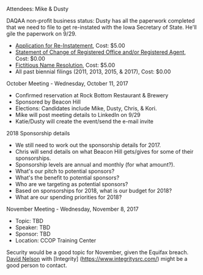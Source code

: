Attendees: Mike & Dusty

DAQAA non-profit business status: 
  Dusty has all the paperwork completed that we need to file to get re-instated with the Iowa Secretary of State. He'll gile the paperwork on 9/29.
  - [Application for Re-Instatement](https://sos.iowa.gov/business/pdf/635_2001.pdf), Cost: $5.00
  - [Statement of Change of Registered Office and/or Registered Agent](https://sos.iowa.gov/business/pdf/635_0119.pdf), Cost: $0.00
  - [Fictitious Name Resolution](https://sos.iowa.gov/business/pdf/635_9999.pdf), Cost: $5.00
  - All past biennial filings (2011, 2013, 2015, & 2017), Cost: $0.00

  October Meeting - Wednesday, October 11, 2017
  - Confirmed reservation at Rock Bottom Restaurant & Brewery
  - Sponsored by Beacon Hill
  - Elections: Candidates include Mike, Dusty, Chris, & Kori.
  - Mike will post meeting details to LinkedIn on 9/29
  - Katie/Dusty will create the event/send the e-mail invite

  2018 Sponsorship details
  - We still need to work out the sponsorship details for 2017.
  - Chris will send details on what Beacon Hill gets/gives for some of their sponsorships.
  - Sponsorship levels are annual and monthly (for what amount?).
  - What's our pitch to potential sponsors?
  - What's the benefit to potential sponsors?
  - Who are we targeting as potential sponsors?
  - Based on sponsorships for 2018, what is our budget for 2018?
  - What are our spending priorities for 2018?

  November Meeting - Wednesday, November 8, 2017
  - Topic: TBD
  - Speaker: TBD
  - Sponsor: TBD
  - Location: CCOP Training Center

Security would be a good topic for November, given the Equifax breach. [David Nelson](https://www.integritysrc.com/company/leadership) with [Integrity] (https://www.integritysrc.com/) might be a good person to contact.
